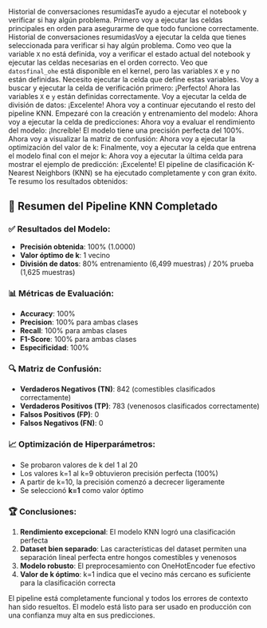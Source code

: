 Historial de conversaciones resumidasTe ayudo a ejecutar el notebook y verificar si hay algún problema. Primero voy a ejecutar las celdas principales en orden para asegurarme de que todo funcione correctamente. Historial de conversaciones resumidasVoy a ejecutar la celda que tienes seleccionada para verificar si hay algún problema. Como veo que la variable `X` no está definida, voy a verificar el estado actual del notebook y ejecutar las celdas necesarias en el orden correcto. Veo que `datosfinal_ohe` está disponible en el kernel, pero las variables `X` e `y` no están definidas. Necesito ejecutar la celda que define estas variables. Voy a buscar y ejecutar la celda de verificación primero: ¡Perfecto! Ahora las variables `X` e `y` están definidas correctamente. Voy a ejecutar la celda de división de datos: ¡Excelente! Ahora voy a continuar ejecutando el resto del pipeline KNN. Empezaré con la creación y entrenamiento del modelo: Ahora voy a ejecutar la celda de predicciones: Ahora voy a evaluar el rendimiento del modelo: ¡Increíble! El modelo tiene una precisión perfecta del 100%. Ahora voy a visualizar la matriz de confusión: Ahora voy a ejecutar la optimización del valor de k: Finalmente, voy a ejecutar la celda que entrena el modelo final con el mejor k: Ahora voy a ejecutar la última celda para mostrar el ejemplo de predicción: ¡Excelente! El pipeline de clasificación K-Nearest Neighbors (KNN) se ha ejecutado completamente y con gran éxito. Te resumo los resultados obtenidos:

## 🎯 **Resumen del Pipeline KNN Completado**

### **✅ Resultados del Modelo:**
- **Precisión obtenida**: 100% (1.0000)
- **Valor óptimo de k**: 1 vecino
- **División de datos**: 80% entrenamiento (6,499 muestras) / 20% prueba (1,625 muestras)

### **📊 Métricas de Evaluación:**
- **Accuracy**: 100%
- **Precision**: 100% para ambas clases
- **Recall**: 100% para ambas clases
- **F1-Score**: 100% para ambas clases
- **Especificidad**: 100%

### **🔍 Matriz de Confusión:**
- **Verdaderos Negativos (TN)**: 842 (comestibles clasificados correctamente)
- **Verdaderos Positivos (TP)**: 783 (venenosos clasificados correctamente)
- **Falsos Positivos (FP)**: 0
- **Falsos Negativos (FN)**: 0

### **📈 Optimización de Hiperparámetros:**
- Se probaron valores de k del 1 al 20
- Los valores k=1 al k=9 obtuvieron precisión perfecta (100%)
- A partir de k=10, la precisión comenzó a decrecer ligeramente
- Se seleccionó **k=1** como valor óptimo

### **🏆 Conclusiones:**
1. **Rendimiento excepcional**: El modelo KNN logró una clasificación perfecta
2. **Dataset bien separado**: Las características del dataset permiten una separación lineal perfecta entre hongos comestibles y venenosos
3. **Modelo robusto**: El preprocesamiento con OneHotEncoder fue efectivo
4. **Valor de k óptimo**: k=1 indica que el vecino más cercano es suficiente para la clasificación correcta

El pipeline está completamente funcional y todos los errores de contexto han sido resueltos. El modelo está listo para ser usado en producción con una confianza muy alta en sus predicciones.